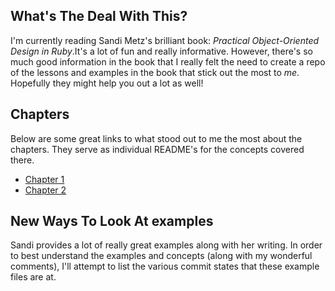 ## What's The Deal With This?

I'm currently reading Sandi Metz's brilliant book: *Practical Object-Oriented
Design in Ruby*.It's a lot of fun and really informative. However, there's so
much good information in the book that I really felt the need to create a repo
of the lessons and examples in the book that stick out the most to *me*.
Hopefully they might help you out a lot as well!

## Chapters

Below are some great links to what stood out to me the most about the chapters.
They serve as individual README's for the concepts covered there.

* [Chapter 1](chapter_1/chapter_1.md)
* [Chapter 2](chapter_2/chapter_2.md)

## New Ways To Look At examples

Sandi provides a lot of really great examples along with her writing. In order
to best understand the examples and concepts (along with my wonderful comments),
I'll attempt to list the various commit states that these example files are at.

